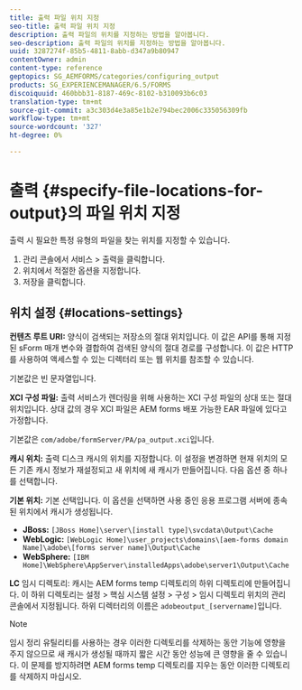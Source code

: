 ```yaml
---
title: 출력 파일 위치 지정
seo-title: 출력 파일 위치 지정
description: 출력 파일의 위치를 지정하는 방법을 알아봅니다.
seo-description: 출력 파일의 위치를 지정하는 방법을 알아봅니다.
uuid: 3287274f-85b5-4811-8abb-d347a9b80947
contentOwner: admin
content-type: reference
geptopics: SG_AEMFORMS/categories/configuring_output
products: SG_EXPERIENCEMANAGER/6.5/FORMS
discoiquuid: 460bbb31-8187-469c-8102-b310093b6c03
translation-type: tm+mt
source-git-commit: a3c303d4e3a85e1b2e794bec2006c335056309fb
workflow-type: tm+mt
source-wordcount: '327'
ht-degree: 0%

---
```



# 출력 {#specify-file-locations-for-output}의 파일 위치 지정

출력 시 필요한 특정 유형의 파일을 찾는 위치를 지정할 수 있습니다.

1. 관리 콘솔에서 서비스 > 출력을 클릭합니다.
1. 위치에서 적절한 옵션을 지정합니다.
1. 저장을 클릭합니다.

## 위치 설정 {#locations-settings}

**컨텐츠 루트 URI:** 양식이 검색되는 저장소의 절대 위치입니다. 이 값은 API를 통해 지정된 sForm 매개 변수와 결합하여 검색된 양식의 절대 경로를 구성합니다. 이 값은 HTTP를 사용하여 액세스할 수 있는 디렉터리 또는 웹 위치를 참조할 수 있습니다.

기본값은 빈 문자열입니다.

**XCI 구성 파일:** 출력 서비스가 렌더링을 위해 사용하는 XCI 구성 파일의 상대 또는 절대 위치입니다. 상대 값의 경우 XCI 파일은 AEM forms 배포 가능한 EAR 파일에 있다고 가정합니다.

기본값은 `com/adobe/formServer/PA/pa_output.xci`입니다.

**캐시 위치:** 출력 디스크 캐시의 위치를 지정합니다. 이 설정을 변경하면 현재 위치의 모든 기존 캐시 정보가 재설정되고 새 위치에 새 캐시가 만들어집니다. 다음 옵션 중 하나를 선택합니다.

**기본 위치:** 기본 선택입니다. 이 옵션을 선택하면 사용 중인 응용 프로그램 서버에 종속된 위치에서 캐시가 생성됩니다.

* **JBoss:** `[JBoss Home]\server\[install type]\svcdata\Output\Cache`
* **WebLogic:** `[WebLogic Home]\user_projects\domains\[aem-forms domain Name]\adobe\[forms server name]\Output\Cache`
* **WebSphere:** `[IBM Home]\WebSphere\AppServer\installedApps\adobe\server1\Output\Cache`

**LC** 임시 디렉토리: 캐시는 AEM forms temp 디렉토리의 하위 디렉토리에 만들어집니다. 이 하위 디렉토리는 설정 > 핵심 시스템 설정 > 구성 > 임시 디렉토리 위치의 관리 콘솔에서 지정됩니다. 하위 디렉터리의 이름은 `adobeoutput_[servername]`입니다.

>[!NOTE]
>
>임시 정리 유틸리티를 사용하는 경우 이러한 디렉토리를 삭제하는 동안 기능에 영향을 주지 않으므로 새 캐시가 생성될 때까지 짧은 시간 동안 성능에 큰 영향을 줄 수 있습니다. 이 문제를 방지하려면 AEM forms temp 디렉토리를 지우는 동안 이러한 디렉토리를 삭제하지 마십시오.

